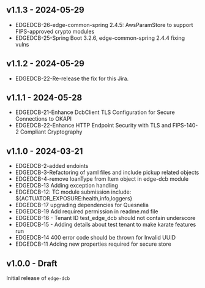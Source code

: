 ## v1.1.3 - 2024-05-29

* EDGEDCB-26-edge-common-spring 2.4.5: AwsParamStore to support FIPS-approved crypto modules
* EDGEDCB-25-Spring Boot 3.2.6, edge-common-spring 2.4.4 fixing vulns


## v1.1.2 - 2024-05-29

* EDGEDCB-22-Re-release the fix for this Jira.

## v1.1.1 - 2024-05-28

* EDGEDCB-21-Enhance DcbClient TLS Configuration for Secure Connections to OKAPI
* EDGEDCB-22-Enhance HTTP Endpoint Security with TLS and FIPS-140-2 Compliant Cryptography


## v1.1.0 - 2024-03-21

* EDGEDCB-2-added endoints
* EDGEDCB-3-Refactoring of yaml files and include pickup related objects
* EDGEDCB-4-remove loanType from Item object in edge-dcb module
* EDGEDCB-13 Adding exception handling
* EDGEDCB-12: TC module submission include: ${ACTUATOR_EXPOSURE:health,info,loggers}
* EDGEDCB-17 upgrading dependencies for Quesnelia 
* EDGEDCB-19 Add required permission in readme.md file
* EDGEDCB-16 - Tenant ID test_edge_dcb should not contain underscore
* EDGEDCB-15 - Adding details about test tenant to make karate features run
* EDGEDCB-14 400 error code should be thrown for Invalid UUID
* EDGEDCB-11 Adding new properties required for secure store

## v1.0.0 - Draft
Initial release of `edge-dcb`
